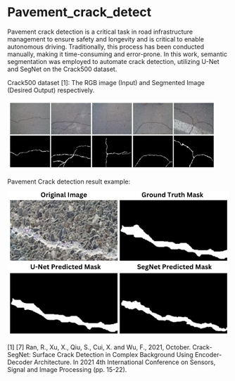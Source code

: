 # Pavement_crack_detect
Pavement crack detection is a critical task in road infrastructure management to ensure safety and longevity and is critical to enable autonomous driving. Traditionally, this process has been conducted manually, making it time-consuming and error-prone. In this work, semantic segmentation was employed to automate crack detection, utilizing U-Net and SegNet on the Crack500 dataset.

Crack500 dataset [1]: The RGB image (Input) and Segmented Image (Desired Output) respectively.

![Crack Detection Example](assets/crack500.png)

Pavement Crack detection result example: 


![Results](assets/Pavement_Crack_Detection.png)

[1] [7]	Ran, R., Xu, X., Qiu, S., Cui, X. and Wu, F., 2021, October. Crack-SegNet: Surface Crack Detection in Complex Background Using Encoder-Decoder Architecture. In 2021 4th International Conference on Sensors, Signal and Image Processing (pp. 15-22). 

